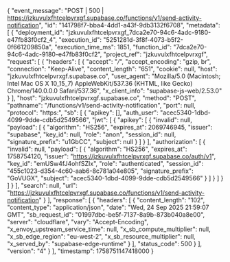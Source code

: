 {
  "event_message": "POST | 500 | https://jzkuvulxfhtcelpvrxgf.supabase.co/functions/v1/send-activity-notification",
  "id": "141798f7-bba4-4dd1-a43f-9db3132f6708",
  "metadata": [
    {
      "deployment_id": "jzkuvulxfhtcelpvrxgf_7dca2e70-94c6-4adc-9180-e47fb83f0cf2_4",
      "execution_id": "5251281d-3f8f-4073-b5f2-0f661209850a",
      "execution_time_ms": 1851,
      "function_id": "7dca2e70-94c6-4adc-9180-e47fb83f0cf2",
      "project_ref": "jzkuvulxfhtcelpvrxgf",
      "request": [
        {
          "headers": [
            {
              "accept": "*/*",
              "accept_encoding": "gzip, br",
              "connection": "Keep-Alive",
              "content_length": "651",
              "cookie": null,
              "host": "jzkuvulxfhtcelpvrxgf.supabase.co",
              "user_agent": "Mozilla/5.0 (Macintosh; Intel Mac OS X 10_15_7) AppleWebKit/537.36 (KHTML, like Gecko) Chrome/140.0.0.0 Safari/537.36",
              "x_client_info": "supabase-js-web/2.53.0"
            }
          ],
          "host": "jzkuvulxfhtcelpvrxgf.supabase.co",
          "method": "POST",
          "pathname": "/functions/v1/send-activity-notification",
          "port": null,
          "protocol": "https:",
          "sb": [
            {
              "apikey": [],
              "auth_user": "acec5340-1dbd-4099-9dde-cdb5d2549566",
              "jwt": [
                {
                  "apikey": [
                    {
                      "invalid": null,
                      "payload": [
                        {
                          "algorithm": "HS256",
                          "expires_at": 2069746945,
                          "issuer": "supabase",
                          "key_id": null,
                          "role": "anon",
                          "session_id": null,
                          "signature_prefix": "u1GbCC",
                          "subject": null
                        }
                      ]
                    }
                  ],
                  "authorization": [
                    {
                      "invalid": null,
                      "payload": [
                        {
                          "algorithm": "HS256",
                          "expires_at": 1758754120,
                          "issuer": "https://jzkuvulxfhtcelpvrxgf.supabase.co/auth/v1",
                          "key_id": "emUSw4fJ4ohfSZIx",
                          "role": "authenticated",
                          "session_id": "455c1023-d354-4c60-aab6-8c781a04e805",
                          "signature_prefix": "GoVUGX",
                          "subject": "acec5340-1dbd-4099-9dde-cdb5d2549566"
                        }
                      ]
                    }
                  ]
                }
              ]
            }
          ],
          "search": null,
          "url": "https://jzkuvulxfhtcelpvrxgf.supabase.co/functions/v1/send-activity-notification"
        }
      ],
      "response": [
        {
          "headers": [
            {
              "content_length": "102",
              "content_type": "application/json",
              "date": "Wed, 24 Sep 2025 21:59:07 GMT",
              "sb_request_id": "01997dbc-be5f-7137-8a9b-873b040a8e00",
              "server": "cloudflare",
              "vary": "Accept-Encoding",
              "x_envoy_upstream_service_time": null,
              "x_sb_compute_multiplier": null,
              "x_sb_edge_region": "eu-west-2",
              "x_sb_resource_multiplier": null,
              "x_served_by": "supabase-edge-runtime"
            }
          ],
          "status_code": 500
        }
      ],
      "version": "4"
    }
  ],
  "timestamp": 1758751147418000
}
